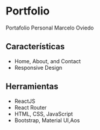 # Portfolio
Portafolio Personal Marcelo Oviedo


## Características

- Home, About, and Contact
- Responsive Design 

## Herramientas

- ReactJS
- React Router
- HTML, CSS, JavaScript
- Bootstrap, Material UI,Aos
